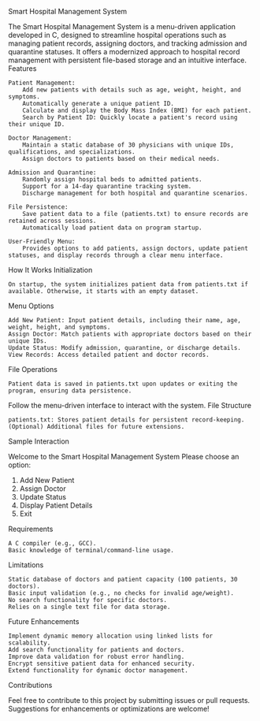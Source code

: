 Smart Hospital Management System

The Smart Hospital Management System is a menu-driven application developed in C, designed to streamline hospital operations such as managing patient records, assigning doctors, and tracking admission and quarantine statuses. It offers a modernized approach to hospital record management with persistent file-based storage and an intuitive interface.
Features

    Patient Management:
        Add new patients with details such as age, weight, height, and symptoms.
        Automatically generate a unique patient ID.
        Calculate and display the Body Mass Index (BMI) for each patient.
        Search by Patient ID: Quickly locate a patient's record using their unique ID.

    Doctor Management:
        Maintain a static database of 30 physicians with unique IDs, qualifications, and specializations.
        Assign doctors to patients based on their medical needs.

    Admission and Quarantine:
        Randomly assign hospital beds to admitted patients.
        Support for a 14-day quarantine tracking system.
        Discharge management for both hospital and quarantine scenarios.

    File Persistence:
        Save patient data to a file (patients.txt) to ensure records are retained across sessions.
        Automatically load patient data on program startup.

    User-Friendly Menu:
        Provides options to add patients, assign doctors, update patient statuses, and display records through a clear menu interface.

How It Works
Initialization

    On startup, the system initializes patient data from patients.txt if available. Otherwise, it starts with an empty dataset.

Menu Options

    Add New Patient: Input patient details, including their name, age, weight, height, and symptoms.
    Assign Doctor: Match patients with appropriate doctors based on their unique IDs.
    Update Status: Modify admission, quarantine, or discharge details.
    View Records: Access detailed patient and doctor records.

File Operations

    Patient data is saved in patients.txt upon updates or exiting the program, ensuring data persistence.

Follow the menu-driven interface to interact with the system.
File Structure

    patients.txt: Stores patient details for persistent record-keeping.
    (Optional) Additional files for future extensions.

Sample Interaction

Welcome to the Smart Hospital Management System
Please choose an option:
1. Add New Patient
2. Assign Doctor
3. Update Status
4. Display Patient Details
5. Exit

Requirements

    A C compiler (e.g., GCC).
    Basic knowledge of terminal/command-line usage.

Limitations

    Static database of doctors and patient capacity (100 patients, 30 doctors).
    Basic input validation (e.g., no checks for invalid age/weight).
    No search functionality for specific doctors.
    Relies on a single text file for data storage.

Future Enhancements

    Implement dynamic memory allocation using linked lists for scalability.
    Add search functionality for patients and doctors.
    Improve data validation for robust error handling.
    Encrypt sensitive patient data for enhanced security.
    Extend functionality for dynamic doctor management.

Contributions

Feel free to contribute to this project by submitting issues or pull requests. Suggestions for enhancements or optimizations are welcome!
